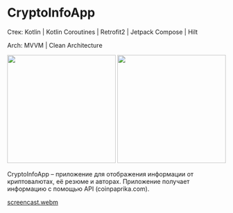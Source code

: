 # CryptoInfoApp

Стек: Kotlin | Kotlin Coroutines | Retrofit2 | Jetpack Compose | Hilt 

Arch: MVVM | Clean Architecture

<img src="https://github.com/vsened/CryptoInfoApp/assets/62769202/d2060f02-a97b-4778-a2c1-08f7b89c1eb0" width="250">
<img src="https://github.com/vsened/CryptoInfoApp/assets/62769202/af16c112-1f0d-46fc-887f-68c71f6fd39b" width="250">

CryptoInfoApp – приложение для отображения информации от криптовалютах, её резюме и авторах. Приложение получает информацию с помощью API (coinpaprika.com). 

[screencast.webm](https://github.com/vsened/CryptoInfoApp/assets/62769202/330fb9f6-1bfb-475b-ab01-4e85748941ba)
